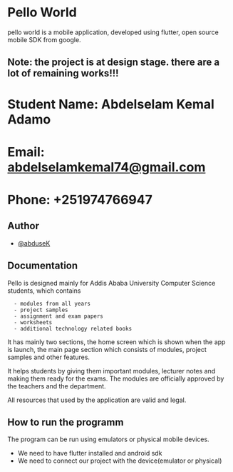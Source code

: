 
# Pello World

pello world is a mobile application, developed using flutter, open source mobile SDK from google.

## Note: the project is at design stage. there are a lot of remaining works!!!

# Student Name: Abdelselam Kemal Adamo
# Email: abdelselamkemal74@gmail.com
# Phone: +251974766947

## Author

- [@abduseK](https://www.github.com/abduseK)


## Documentation



Pello is designed mainly for Addis Ababa University Computer Science students, which contains
      
      - modules from all years
      - project samples
      - assignment and exam papers
      - worksheets
      - additional technology related books
    
It has mainly two sections, the home screen which is shown when the app is launch,
the main page section which consists of modules, project samples and other features.

It helps students by giving them important modules, lecturer notes and making them ready for the exams.
The modules are officially approved by the teachers and the department.

All resources that used by the application are valid and legal.


## How to run the programm

The program can be run using emulators or physical mobile devices.

- We need to have flutter installed and android sdk
- We need to connect our project with the device(emulator or physical)
